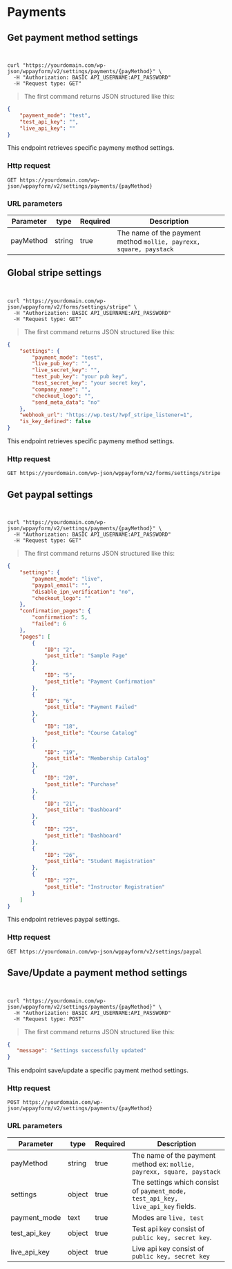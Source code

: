 # Payments

## Get payment method settings

```php

```

```python

```

```shell
curl "https://yourdomain.com/wp-json/wppayform/v2/settings/payments/{payMethod}" \
  -H "Authorization: BASIC API_USERNAME:API_PASSWORD"
  -H "Request type: GET"
```

> The first command returns JSON structured like this:

```json
{
    "payment_mode": "test",
    "test_api_key": "",
    "live_api_key": ""
}
```

This endpoint retrieves specific paymeny method settings.

### Http request

`GET https://yourdomain.com/wp-json/wppayform/v2/settings/payments/{payMethod}`

### URL parameters

| Parameter | type   | Required | Description                                                        |
| --------- | ------ | -------- | ------------------------------------------------------------------ |
| payMethod | string | true     | The name of the payment method `mollie, payrexx, square, paystack` |


## Global stripe settings

```php

```

```python

```

```shell
curl "https://yourdomain.com/wp-json/wppayform/v2/forms/settings/stripe" \
  -H "Authorization: BASIC API_USERNAME:API_PASSWORD"
  -H "Request type: GET"
```

> The first command returns JSON structured like this:

```json
{
    "settings": {
        "payment_mode": "test",
        "live_pub_key": "",
        "live_secret_key": "",
        "test_pub_key": "your pub key",
        "test_secret_key": "your secret key",
        "company_name": "",
        "checkout_logo": "",
        "send_meta_data": "no"
    },
    "webhook_url": "https://wp.test/?wpf_stripe_listener=1",
    "is_key_defined": false
}
```

This endpoint retrieves specific paymeny method settings.

### Http request

`GET https://yourdomain.com/wp-json/wppayform/v2/forms/settings/stripe`



## Get paypal settings

```php

```

```python

```

```shell
curl "https://yourdomain.com/wp-json/wppayform/v2/settings/payments/{payMethod}" \
  -H "Authorization: BASIC API_USERNAME:API_PASSWORD"
  -H "Request type: GET"
```

> The first command returns JSON structured like this:

```json
{
    "settings": {
        "payment_mode": "live",
        "paypal_email": "",
        "disable_ipn_verification": "no",
        "checkout_logo": ""
    },
    "confirmation_pages": {
        "confirmation": 5,
        "failed": 6
    },
    "pages": [
        {
            "ID": "2",
            "post_title": "Sample Page"
        },
        {
            "ID": "5",
            "post_title": "Payment Confirmation"
        },
        {
            "ID": "6",
            "post_title": "Payment Failed"
        },
        {
            "ID": "18",
            "post_title": "Course Catalog"
        },
        {
            "ID": "19",
            "post_title": "Membership Catalog"
        },
        {
            "ID": "20",
            "post_title": "Purchase"
        },
        {
            "ID": "21",
            "post_title": "Dashboard"
        },
        {
            "ID": "25",
            "post_title": "Dashboard"
        },
        {
            "ID": "26",
            "post_title": "Student Registration"
        },
        {
            "ID": "27",
            "post_title": "Instructor Registration"
        }
    ]
}
```

This endpoint retrieves paypal settings.

### Http request

`GET https://yourdomain.com/wp-json/wppayform/v2/settings/paypal`

## Save/Update a payment method settings

```php

```

```python

```

```shell
curl "https://yourdomain.com/wp-json/wppayform/v2/settings/payments/{payMethod}" \
  -H "Authorization: BASIC API_USERNAME:API_PASSWORD"
  -H "Request type: POST"
```

> The first command returns JSON structured like this:

```json
{
   "message": "Settings successfully updated"
}
```

This endpoint save/update a specific payment method settings.

### Http request

`POST https://yourdomain.com/wp-json/wppayform/v2/settings/payments/{payMethod}`

### URL parameters

| Parameter    | type   | Required | Description                                                                      |
| ------------ | ------ | -------- | -------------------------------------------------------------------------------- |
| payMethod    | string | true     | The name of the payment method ex: `mollie, payrexx, square, paystack`           |
| settings     | object | true     | The settings which consist of `payment_mode, test_api_key, live_api_key` fields. |
| payment_mode | text   | true     | Modes are `live, test`                                                           |
| test_api_key | object | true     | Test api key consist of `public key, secret key`.                                |
| live_api_key | object | true     | Live api key consist of `public key, secret key`                                 |


